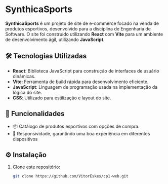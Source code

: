 # SynthicaSports

**SynthicaSports** é um projeto de site de e-commerce focado na venda de produtos esportivos, desenvolvido para a disciplina de Engenharia de Software. O site foi construído utilizando **React** com **Vite** para um ambiente de desenvolvimento ágil, utilizando **JavaScript**.

## 🛠 Tecnologias Utilizadas

- **React**: Biblioteca JavaScript para construção de interfaces de usuário dinâmicas.
- **Vite**: Ferramenta de build rápida para desenvolvimento eficiente.
- **JavaScript**: Linguagem de programação usada na implementação da lógica do site.
- **CSS**: Utilizado para estilização e layout do site.

## 🚀 Funcionalidades

- 📦 Catálogo de produtos esportivos com opções de compra.
- 📱 Responsividade, garantindo uma boa experiência em diferentes dispositivos
## ⚙️ Instalação

1. Clone este repositório:
   ```bash
   git clone https://github.com/VitorEskes/cp1-web.git
